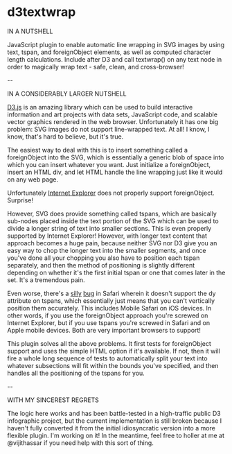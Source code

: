d3textwrap
==========

IN A NUTSHELL

JavaScript plugin to enable automatic line wrapping in SVG images by using text, tspan, and foreignObject elements, as well as computed character length calculations. Include after D3 and call textwrap() on any text node in order to magically wrap text - safe, clean, and cross-browser!

--

IN A CONSIDERABLY LARGER NUTSHELL

<a href="http://d3js.org">D3.js</a> is an amazing library which can be used to build interactive information and art projects with data sets, JavaScript code, and scalable vector graphics rendered in the web browser. Unfortunately it has one big problem: SVG images do not support line-wrapped text. At all! I know, I know, that's hard to believe, but it's true.

The easiest way to deal with this is to insert something called a foreignObject into the SVG, which is essentially a generic blob of space into which you can insert whatever you want. Just initialize a foreignObject, insert an HTML div, and let HTML handle the line wrapping just like it would on any web page.

Unfortunately <a href="http://stackoverflow.com/questions/19739672/foreignobject-is-not-working-in-ie10">Internet Explorer</a> does not properly support foreignObject. Surprise!

However, SVG does provide something called tspans, which are basically sub-nodes placed inside the text portion of the SVG which can be used to divide a longer string of text into smaller sections. This is even properly supported by Internet Explorer! However, with longer text content that approach becomes a huge pain, because neither SVG nor D3 give you an easy way to chop the longer text into the smaller segments, and once you've done all your chopping you also have to position each tspan separately, and then the method of positioning is slightly different depending on whether it's the first initial tspan or one that comes later in the set. It's a tremendous pain.

Even worse, there's a <a href="http://stackoverflow.com/questions/9137222/raphael-text-and-safari">silly</a> <a href="http://stackoverflow.com/questions/16701246/why-are-programmatically-inserted-svg-tspan-elements-not-drawn-except-with-d3">bug</a> in Safari wherein it doesn't support the dy attribute on tspans, which essentially just means that you can't vertically position them accurately. This includes Mobile Safari on iOS devices. In other words, if you use the foreignObject approach you're screwed on Internet Explorer, but if you use tspans you're screwed in Safari and on Apple mobile devices. Both are very important browsers to support!

This plugin solves all the above problems. It first tests for foreignObject support and uses the simple HTML option if it's available. If not, then it will fire a whole long sequence of tests to automatically split your text into whatever subsections will fit within the bounds you've specified, and then handles all the positioning of the tspans for you.

--

WITH MY SINCEREST REGRETS

The logic here works and has been battle-tested in a high-traffic public D3 infographic project, but the current implementation is still broken because I haven't fully converted it from the initial idiosyncratic version into a more flexible plugin. I'm working on it! In the meantime, feel free to holler at me at @vijithassar if you need help with this sort of thing.

